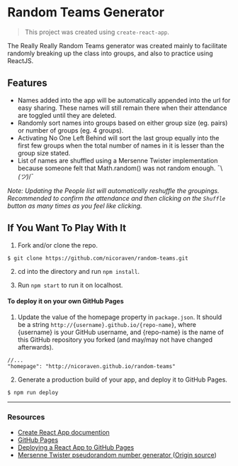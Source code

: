 # Random Teams Generator

> This project was created using `create-react-app`.

The Really Really Random Teams generator was created mainly to facilitate randomly breaking up the class into groups, and also to practice using ReactJS.

## Features
* Names added into the app will be automatically appended into the url for easy sharing. These names will still remain there when their attendance are toggled until they are deleted.
* Randomly sort names into groups based on either group size (eg. pairs) or number of groups (eg. 4 groups).
* Activating No One Left Behind will sort the last group equally into the first few groups when the total number of names in it is lesser than the group size stated.
* List of names are shuffled using a Mersenne Twister implementation because someone felt that Math.random() was not random enough. ¯\\_(ツ)_/¯

*Note: Updating the People list will automatically reshuffle the groupings. Recommended to confirm the attendance and then clicking on the `Shuffle` button as many times as you feel like clicking.*

## If You Want To Play With It

1. Fork and/or clone the repo.
```
$ git clone https://github.com/nicoraven/random-teams.git
```
2. cd into the directory and run `npm install`.

3. Run `npm start` to run it on localhost.

#### To deploy it on your own GitHub Pages

1. Update the value of the homepage property in `package.json`. It should be a string `http://{username}.github.io/{repo-name}`, where {username} is your GitHub username, and {repo-name} is the name of this GitHub repository you forked (and may/may not have changed afterwards).

```
//...
"homepage": "http://nicoraven.github.io/random-teams"
```

2. Generate a production build of your app, and deploy it to GitHub Pages.

```
$ npm run deploy
```

---

### Resources

* [Create React App documention](https://github.com/facebook/create-react-app)
* [GitHub Pages](https://pages.github.com/)
* [Deploying a React App to GitHub Pages](https://github.com/gitname/react-gh-pages)
* [Mersenne Twister pseudorandom number generator
](https://github.com/boo1ean/mersenne-twister) ([Origin source](https://gist.github.com/banksean/300494))